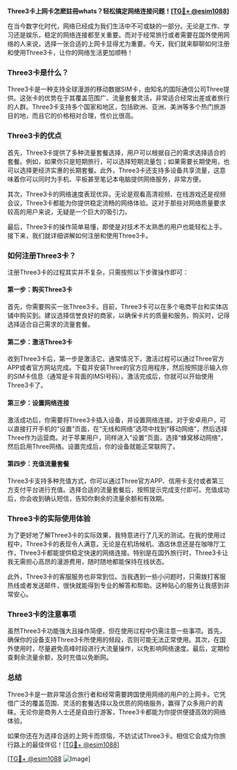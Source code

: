 **Three3卡上网卡怎麽註冊whats？轻松搞定网络连接问题！[[TG💪+ @esim1088](https://t.me/s/esim1088)]**

在当今数字化时代，网络已经成为我们生活中不可或缺的一部分。无论是工作、学习还是娱乐，稳定的网络连接都至关重要。而对于经常旅行或者需要在国外使用网络的人来说，选择一张合适的上网卡显得尤为重要。今天，我们就来聊聊如何注册和使用Three3卡，让你的网络生活更加顺畅！

### Three3卡是什么？

Three3卡是一种支持全球漫游的移动数据SIM卡，由知名的国际通信公司Three提供。这张卡的优势在于其覆盖范围广、流量套餐灵活，非常适合经常出差或者旅行的人群。Three3卡支持多个国家和地区，包括欧洲、亚洲、美洲等多个热门旅游目的地，而且它的价格相对合理，性价比很高。

### Three3卡的优点

首先，Three3卡提供了多种流量套餐选择，用户可以根据自己的需求选择适合的套餐。例如，如果你只是短期旅行，可以选择短期流量包；如果需要长期使用，也可以选择更经济实惠的长期套餐。此外，Three3卡还支持多设备共享流量，这意味着你可以同时为手机、平板甚至笔记本电脑提供网络服务，非常方便。

其次，Three3卡的网络速度表现优异。无论是观看高清视频、在线游戏还是视频会议，Three3卡都能为你提供稳定流畅的网络体验。这对于那些对网络质量要求较高的用户来说，无疑是一个巨大的吸引力。

最后，Three3卡的操作简单易懂，即使是对技术不太熟悉的用户也能轻松上手。接下来，我们就详细讲解如何注册和使用Three3卡。

### 如何注册Three3卡？

注册Three3卡的过程其实并不复杂，只需按照以下步骤操作即可：

#### 第一步：购买Three3卡

首先，你需要购买一张Three3卡。目前，Three3卡可以在多个电商平台和实体店铺中购买到。建议选择信誉良好的商家，以确保卡片的质量和服务。购买时，记得选择适合自己需求的流量套餐。

#### 第二步：激活Three3卡

收到Three3卡后，第一步是激活它。通常情况下，激活过程可以通过Three官方APP或者官方网站完成。下载并安装Three的官方应用程序，然后按照提示输入你的SIM卡信息（通常是卡背面的IMSI号码）。激活完成后，你就可以开始使用Three3卡了。

#### 第三步：设置网络连接

激活成功后，你需要将Three3卡插入设备，并设置网络连接。对于安卓用户，可以直接打开手机的“设置”页面，在“无线和网络”选项中找到“移动网络”，然后选择Three作为运营商。对于苹果用户，同样进入“设置”页面，选择“蜂窝移动网络”，然后启用Three网络。设置完成后，你的设备就能正常联网了。

#### 第四步：充值流量套餐

Three3卡支持多种充值方式，你可以通过Three官方APP、信用卡支付或者第三方支付平台进行充值。选择合适的流量套餐后，按照提示完成支付即可。充值成功后，你会收到确认短信，告知你剩余的流量余额和有效期。

### Three3卡的实际使用体验

为了更好地了解Three3卡的实际效果，我特意进行了几天的测试。在我的使用过程中，Three3卡的表现令人满意。无论是在机场候机、酒店休息还是在咖啡厅工作，Three3卡都能提供稳定快速的网络连接。特别是在国外旅行时，Three3卡让我无需担心高昂的漫游费用，随时随地都能保持在线状态。

此外，Three3卡的客服服务也非常到位。当我遇到一些小问题时，只需拨打客服热线或者发送邮件，很快就能得到专业的解答和帮助。这种贴心的服务让我感到非常安心。

### Three3卡的注意事项

虽然Three3卡功能强大且操作简便，但在使用过程中仍需注意一些事项。首先，确保你的设备支持Three3卡所使用的频段，否则可能无法正常使用。其次，在国外使用时，尽量避免高峰时段进行大流量操作，以免影响网络速度。最后，定期检查剩余流量余额，及时充值以免断网。

### 总结

Three3卡是一款非常适合旅行者和经常需要跨国使用网络的用户的上网卡。它凭借广泛的覆盖范围、灵活的套餐选择以及优质的网络服务，赢得了众多用户的青睐。无论你是商务人士还是自由行游客，Three3卡都能为你提供便捷高效的网络体验。

如果你还在为选择合适的上网卡而烦恼，不妨试试Three3卡。相信它会成为你旅行路上的最佳伴侣！[[TG💪+ @esim1088](https://t.me/s/esim1088)]

[[TG💪+ @esim1088](https://t.me/s/esim1088) ![Image](https://i.postimg.cc/4NQfJmqS/Snipaste-2025-05-13-00-14-12.png)]